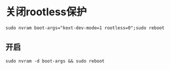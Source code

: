 # 关闭rootless保护

`sudo nvram boot-args="kext-dev-mode=1 rootless=0";sudo reboot`

## 开启

`sudo nvram -d boot-args && sudo reboot`
